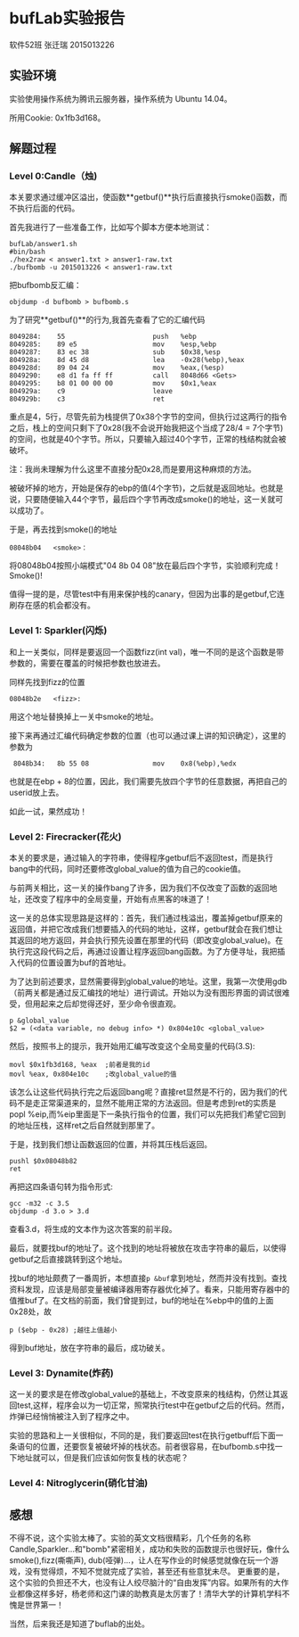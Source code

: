 # bufLab实验报告
软件52班 张迁瑞 2015013226
## 实验环境
实验使用操作系统为腾讯云服务器，操作系统为 Ubuntu 14.04。

所用Cookie: 0x1fb3d168。
## 解题过程
### Level 0:Candle（烛)
本关要求通过缓冲区溢出，使函数**getbuf()**执行后直接执行smoke()函数，而不执行后面的代码。

首先我进行了一些准备工作，比如写个脚本方便本地测试：

	bufLab/answer1.sh
	#bin/bash
	./hex2raw < answer1.txt > answer1-raw.txt
	./bufbomb -u 2015013226 < answer1-raw.txt

把bufbomb反汇编：

	objdump -d bufbomb > bufbomb.s

为了研究**getbuf()**的行为,我首先查看了它的汇编代码

	8049284:	55                   	push   %ebp
 	8049285:	89 e5                	mov    %esp,%ebp
 	8049287:	83 ec 38             	sub    $0x38,%esp
 	804928a:	8d 45 d8             	lea    -0x28(%ebp),%eax
 	804928d:	89 04 24             	mov    %eax,(%esp)
	8049290:	e8 d1 fa ff ff       	call   8048d66 <Gets>
 	8049295:	b8 01 00 00 00       	mov    $0x1,%eax
 	804929a:	c9                   	leave  
 	804929b:	c3                   	ret

重点是4，5行，尽管先前为栈提供了0x38个字节的空间，但执行过这两行的指令之后，栈上的空间只剩下了0x28(我不会说开始我把这个当成了28/4 = 7个字节)的空间，也就是40个字节。所以，只要输入超过40个字节，正常的栈结构就会被破坏。

注：我尚未理解为什么这里不直接分配0x28,而是要用这种麻烦的方法。

被破坏掉的地方，开始是保存的ebp的值(4个字节)，之后就是返回地址。也就是说，只要随便输入44个字节，最后四个字节再改成smoke()的地址，这一关就可以成功了。

于是，再去找到smoke()的地址

	08048b04   <smoke>：

将08048b04按照小端模式"04 8b 04 08"放在最后四个字节，实验顺利完成！Smoke()!

值得一提的是，尽管test中有用来保护栈的canary，但因为出事的是getbuf,它连刷存在感的机会都没有。

### Level 1: Sparkler(闪烁)
和上一关类似，同样是要返回一个函数fizz(int val)，唯一不同的是这个函数是带参数的，需要在覆盖的时候把参数也放进去。

同样先找到fizz的位置

	08048b2e   <fizz>:

用这个地址替换掉上一关中smoke的地址。

接下来再通过汇编代码确定参数的位置（也可以通过课上讲的知识确定），这里的参数为

	 8048b34:	8b 55 08             	mov    0x8(%ebp),%edx

也就是在ebp + 8的位置，因此，我们需要先放四个字节的任意数据，再把自己的userid放上去。

如此一试，果然成功！

### Level 2: Firecracker(花火)
本关的要求是，通过输入的字符串，使得程序getbuf后不返回test，而是执行bang中的代码，同时还要修改global_value的值为自己的cookie值。

与前两关相比，这一关的操作bang了许多，因为我们不仅改变了函数的返回地址，还改变了程序中的全局变量，开始有点黑客的味道了！

这一关的总体实现思路是这样的：首先，我们通过栈溢出，覆盖掉getbuf原来的返回值，并把它改成我们想要插入的代码的地址，这样，getbuf就会在我们想让其返回的地方返回，并会执行预先设置在那里的代码（即改变global_value)。在执行完这段代码之后，再通过设置让程序返回bang函数。为了方便寻址，我把插入代码的位置设置为buf的首地址。

为了达到前述要求，显然需要得到global_value的地址。这里，我第一次使用gdb（前两关都是通过反汇编找的地址）进行调试。开始以为没有图形界面的调试很难受，但用起来之后却觉得还好，至少命令很直观。

	p &global_value
	$2 = (<data variable, no debug info> *) 0x804e10c <global_value>

然后，按照书上的提示，我开始用汇编写改变这个全局变量的代码(3.S):

	movl $0x1fb3d168, %eax  ;前者是我的id
	movl %eax, 0x804e10c	;改global_value的值

该怎么让这些代码执行完之后返回bang呢？直接ret显然是不行的，因为我们的代码不是走正常渠道来的，显然不能用正常的方法返回。但是考虑到ret的实质是popl %eip,而%eip里面是下一条执行指令的位置，我们可以先把我们希望它回到的地址压栈，这样ret之后自然就到那里了。

于是，找到我们想让函数返回的位置，并将其压栈后返回。

	pushl $0x08048b82
	ret

再把这四条语句转为指令形式:

	gcc -m32 -c 3.S
	objdump -d 3.o > 3.d

查看3.d，将生成的文本作为这次答案的前半段。

最后，就要找buf的地址了。这个找到的地址将被放在攻击字符串的最后，以使得getbuf之后直接跳转到这个地址。

找buf的地址颇费了一番周折，本想直接`p &buf`拿到地址，然而并没有找到。查找资料发现，应该是局部变量被编译器用寄存器优化掉了。看来，只能用寄存器中的值推buf了。在文档的前面，我们曾提到过，buf的地址在%ebp中的值的上面0x28处，故

	p ($ebp - 0x28) ;越往上值越小

得到buf地址，放在字符串的最后，成功破关。


### Level 3: Dynamite(炸药)
这一关的要求是在修改global_value的基础上，不改变原来的栈结构，仍然让其返回test,这样，程序会以为一切正常，照常执行test中在getbuf之后的代码。然而，炸弹已经悄悄被注入到了程序之中。

实验的思路和上一关很相似，不同的是，我们要返回test在执行getbuff后下面一条语句的位置，还要恢复被破坏掉的栈状态。前者很容易，在bufbomb.s中找一下地址就可以，但是我们应该如何恢复栈的状态呢？


### Level 4: Nitroglycerin(硝化甘油)

## 感想
不得不说，这个实验太棒了。实验的英文文档很精彩，几个任务的名称Candle,Sparkler...和"bomb"紧密相关，成功和失败的函数提示也很好玩，像什么smoke(),fizz(嘶嘶声), dub(哑弹)...，让人在写作业的时候感觉就像在玩一个游戏，没有觉得烦，不知不觉就完成了实验，甚至还有些意犹未尽。 更重要的是，这个实验的负担还不大，也没有让人绞尽脑汁的“自由发挥”内容。如果所有的大作业都像这样多好，杨老师和这门课的助教真是太厉害了！清华大学的计算机学科不愧是世界第一！

当然，后来我还是知道了buflab的出处。